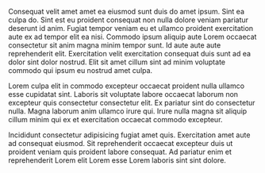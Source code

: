 Consequat velit amet amet ea eiusmod sunt duis do amet ipsum. Sint ea culpa do. Sint est eu proident consequat non nulla dolore veniam pariatur deserunt id anim. Fugiat tempor veniam eu et ullamco proident exercitation aute ex ad tempor elit ea nisi. Commodo ipsum aliquip aute Lorem occaecat consectetur sit anim magna minim tempor sunt. Id aute aute aute reprehenderit elit. Exercitation velit exercitation consequat duis sunt ad ea dolor sint dolor nostrud. Elit sit amet cillum sint ad minim voluptate commodo qui ipsum eu nostrud amet culpa.

Lorem culpa elit in commodo excepteur occaecat proident nulla ullamco esse cupidatat sint. Laboris sit voluptate labore occaecat laborum non excepteur quis consectetur consectetur elit. Ex pariatur sint do consectetur nulla. Magna laborum anim ullamco irure qui. Irure nulla magna sit aliquip cillum minim qui ex et exercitation occaecat commodo excepteur.

Incididunt consectetur adipisicing fugiat amet quis. Exercitation amet aute ad consequat eiusmod. Sit reprehenderit occaecat excepteur duis ut proident veniam quis proident labore consequat. Ad pariatur enim et reprehenderit Lorem elit Lorem esse Lorem laboris sint sint dolore.